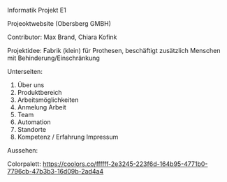 Informatik Projekt E1

Projeoktwebsite (Obersberg GMBH)

Contributor: Max Brand, Chiara Kofink

Projektidee:
Fabrik (klein) für Prothesen, beschäftigt zusätzlich Menschen mit Behinderung/Einschränkung

Unterseiten:
1. Über uns
2. Produktbereich
3. Arbeitsmöglichkeiten
4. Anmelung Arbeit
5. Team
6. Automation
7. Standorte
8. Kompetenz / Erfahrung
Impressum

Aussehen:

Colorpalett: https://coolors.co/ffffff-2e3245-223f6d-164b95-4771b0-7796cb-47b3b3-16d09b-2ad4a4 
